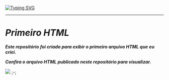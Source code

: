 [![Typing SVG](https://readme-typing-svg.herokuapp.com?font=Orbitron&weight=500&size=17&pause=1000&color=000000&background=FFFFFF&center=true&vCenter=true&width=1000&height=100&lines=Primeiro+HTML)](https://git.io/typing-svg)

---

# _Primeiro HTML_
**_Este repositório foi criado para exibir o primeiro arquivo HTML que eu criei._**

**_Confira o arquivo HTML publicado neste repositório para visualizar._**

![](https://media.tenor.com/Pl_4fmL_sf8AAAAi/jojo-star.gif) ;-;
